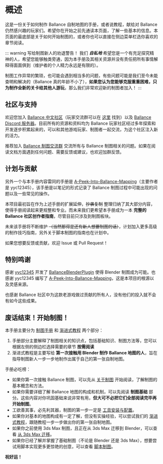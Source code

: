 # 概述

这是一份关于如何制作 Ballance 自制地图的手册，或者说教程，献给对 Ballance 仍然感兴趣的玩家们。希望你在开始之前先通读本页面，了解一些基本的信息。本页面的最底部是关于如何开始制图的，或者你也可以直接在侧边菜单栏选你喜欢的章节阅读。

::: warning 写给制图新人的劝退警告！
我们 **_自私地_** 希望您是一个有充足探究精神的人，希望您能够触类旁通，因为本手册及其相关资源并没有责任把所有事情解释得面面俱到（维护者的个人精力永远是有限的）。

制图工作异常的繁琐，也可能会遇到相当多的问题，有些问题可能是我们至今未能查明和解决的（Ballance 真的年龄不小了），**如果您认为您能够克服重重困难，只为制作全新的关卡给其他人游玩**，那么我们非常欢迎新的制图者加入！
:::

## 社区与支持

欢迎您加入 [Ballance 中文社区](https://ballance.jxpxxzj.cn/wiki/Ballance%E5%90%A7)（玩家交流群可以在 [这里](https://ballance.jxpxxzj.cn/wiki/Ballance%E5%90%A7#%E7%8E%A9%E5%AE%B6%E4%BA%A4%E6%B5%81%E7%BE%A4) 找到）以及 [Ballance Discord 服务器](https://ballance.jxpxxzj.cn/wiki/Ballance_Discord%E6%9C%8D%E5%8A%A1%E5%99%A8)。目前所有的资源和资料均为 Ballance 玩家社区经过多年探索和开发逐步积累起来的，可以和其他游戏玩家、制图者一起交流，为这个社区注入新的活力。

推荐加入 [Ballance 制图交流群](https://qm.qq.com/q/6K8JNC3X8W) 交流所有与 Ballance 制图相关的问题。如果在阅读文档方面遇到任何问题、需要反馈或建议，也欢迎加群反馈。

<!-- TODO: 后续记得开放 Issue 和 PR -->

## 计划与贡献

另外一个与本手册内容雷同的手册是 [A-Peek-Into-Ballance-Mapping](https://yyc12345.github.io/A-Peek-Into-Ballance-Mapping/)（主要作者是 yyc12345），该手册是以笔记的形式记录了 Ballance 制图过程中可能出现的问题以及一些常见的操作。

本项目最初旨在作为上述手册的扩展延伸，~~抄袭复制~~ 整理归纳了其大部分内容，使得手册阅读起来更规整和专业。而未来我们更希望本手册成为一本 **完整的 Ballance 社区创作者指南**，尽管目前只涉及到制图板块。

未来该手册将不断维护 ~~（当然那得是还有新人想要制图的话）~~，计划加入更多高级的制作技巧指南，另外关于脚本制图的指南也在计划中。

如果您想要反馈或贡献，欢迎 Issue 或 Pull Request！

## 特别鸣谢

感谢 [yyc12345](https://github.com/yyc12345) 开发了 [BallanceBlenderPlugin](https://github.com/yyc12345/BallanceBlenderHelper) 使得 Blender 制图成为可能。也感谢 yyc12345 编写了 [A-Peek-Into-Ballance-Mapping](https://yyc12345.github.io/A-Peek-Into-Ballance-Mapping/)，这是本项目的根源以及灵感来源。

也感谢 Ballance 社区中为这款老游戏做过贡献的所有人，没有他们的投入就不会有如今这些成果。

## 废话结束！开始制图！

本手册主要分为 [制图手册](#概述) 和 [渐进式教程](/tutorial/blender/your-first-map) 两个部分：

1. 手册部分主要解释了制图相关的知识点，包括基础知识、制图方法等，您可以根据左侧的侧边栏选择需要的章节 **按需阅读**
2. 渐进式教程是主要写给 **第一次接触用 Blender 制作 Ballance 地图的人**，旨在指导制图新人一步一步地制作出属于自己的第一张自制地图。

手册必吃榜：

- 如果你第一次接触 Ballance 制图，可以先从 [关于制图](about-mapping) 开始阅读，了解制图的基本概念和方法。
- 如果你需要详细了解 Ballance 地图的构成和机制，可以先阅读 **制图基础** 部分。这些内容对你巩固基础来说非常有用，**但大可不必把它们全部阅读完毕再开始制图**。
- 工欲善其事，必先利其器，制图的第一步一定是 [工具安装与配置](installations)。
- 如果你对基本的地图构成有一定了解，但没有实操经验，可以尝试我们的 [渐进式教程](/tutorial/blender/your-first-map)，跟随教程一步一步做出你的第一张自制地图。
- 如果你之前使用 3ds Max 制图，且正在从 3ds Max 迁移到 Blender，可以查看 [从 3ds Max 迁移](migrate-from-max)。
- 如果你已经了解并掌握了基础制图（不论是 Blender 还是 3ds Max），想要尝试用脚本实现更多更惊艳的创意，可以查看 [脚本制图](../../scripting/basic/intro)。

**祝好运！**
